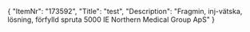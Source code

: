 {
  "ItemNr": "173592",
  "Title": "test",
  "Description": "Fragmin, inj-vätska, lösning, förfylld spruta 5000 IE Northern Medical Group ApS"
}